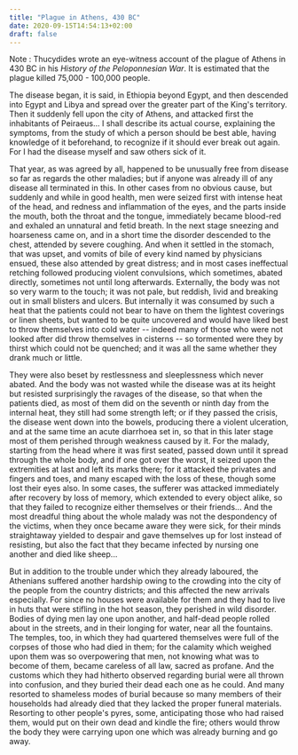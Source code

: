 ```yaml
---
title: "Plague in Athens, 430 BC"
date: 2020-09-15T14:54:13+02:00
draft: false
---
```


Note
: Thucydides wrote an eye-witness account of the plague of Athens in 430 BC in
his _History of the Peloponnesian War_. It is estimated that the plague killed
75,000 - 100,000 people.

The disease began, it is said, in Ethiopia beyond Egypt, and then descended into
Egypt and Libya and spread over the greater part of the King's territory. Then
it suddenly fell  upon the city of Athens, and attacked first the inhabitants of
Peiraeus... I shall describe its actual course, explaining the symptoms, from
the study of which a person should be best able, having knowledge of it
beforehand, to recognize if it should ever break out again. For I had the
disease myself and saw others sick of it.


That year, as was agreed by all, happened to be unusually free from disease so
far as regards the other maladies; but if anyone was already ill of any disease
all terminated in this. In other cases from no obvious cause, but suddenly and
while in good health, men were seized first with intense heat of the head, and
redness and inflammation of the eyes, and the parts inside the mouth, both the
throat and the tongue, immediately became blood-red and exhaled an unnatural and
fetid breath. In the next stage sneezing and hoarseness came on, and in a short
time the disorder descended to the chest, attended by severe coughing. And when
it settled in the stomach, that was upset, and vomits of bile of every kind
named by physicians ensued, these also attended by great distress; and in most
cases ineffectual retching followed producing violent convulsions, which
sometimes, abated directly, sometimes not until long afterwards. Externally, the
body was not so very warm to the touch; it was not pale, but reddish, livid and
breaking out in small blisters and ulcers. But internally it was consumed by
such a heat that the patients could not bear to have on them the lightest
coverings or linen sheets, but wanted to be quite uncovered and would have liked
best to throw themselves into cold water -- indeed many of those who were not
looked after did throw themselves in cisterns -- so tormented were they by
thirst which could not be quenched; and it was all the same whether they drank
much or little.

They were also beset by restlessness and sleeplessness which never abated. And
the body was not wasted while the disease was at its height but resisted
surprisingly the ravages of the disease, so that when the patients died, as most
of them did on the seventh or ninth day from the internal heat, they still had
some strength left; or if they passed the crisis, the disease went down into the
bowels, producing there a violent ulceration, and at the same time an acute
diarrhoea set in, so that in this later stage most of them perished through
weakness caused by it. For the malady, starting from the head where it was first
seated, passed down until it spread through the whole body, and if one got over
the worst, it seized upon the extremities at last and left its marks there; for
it attacked the privates and fingers and toes, and many escaped with the loss of
these, though some lost their eyes also. In some cases, the sufferer was
attacked immediately after recovery by loss of memory, which extended to every
object alike, so that they failed to recognize either themselves or their
friends... And the most dreadful thing about the whole malady was not the
despondency of the victims, when they once became aware they were sick, for
their minds straightaway yielded to despair and gave themselves up for lost
instead of resisting, but also the fact that they became infected by nursing one
another and died like sheep...

But in addition to the trouble under which they already laboured, the Athenians
suffered another hardship owing to the crowding into the city of the people
from the country districts; and this affected the new arrivals especially. For
since no houses were available for them and they had to live in huts that were
stifling in the hot season, they perished in wild disorder. Bodies of dying men
lay one upon another, and half-dead people rolled about in the streets, and in
their longing for water, near all the fountains. The temples, too, in which they
had quartered themselves were full of the corpses of those who had died in them;
for the calamity which weighed upon them was so overpowering that men, not
knowing what was to become of them, became careless of all law, sacred as
profane. And the customs which they had hitherto observed regarding burial were
all thrown into confusion, and they buried their dead each one as he could. And
many resorted to shameless modes of burial because so many members of their
households had already died that they lacked the proper funeral materials.
Resorting to other people's pyres, some, anticipating those who had raised them,
would put on their own dead and kindle the fire; others would throw the body
they were carrying upon one which was already burning and go away.
